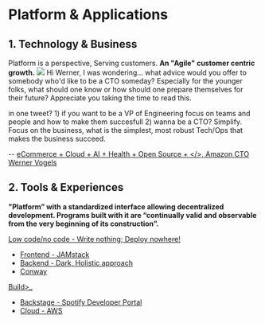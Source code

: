 # Platform & Applications

## 1. Technology & Business
Platform is a perspective, Serving customers. **An "Agile" customer centric growth.**
![](https://github.com/ankumar/Architecture/blob/master/images/Werner.png)
Hi Werner, I was wondering... what advice would you offer to somebody who'd like to be a CTO someday? Especially for the younger folks, what should one know or how should one prepare themselves for their future? Appreciate you taking the time to read this.

in one tweet? 1) if you want to be a VP of Engineering focus on teams and people and how to make them succesfull 2) wanna be a CTO? Simplify.  Focus on the business, what is the simplest, most robust Tech/Ops that makes the business succeed.

-- [ eCommerce + Cloud + AI + Health + Open Source + </>, Amazon CTO Werner Vogels](https://queue.acm.org/detail.cfm?id=1142065)

## 2. Tools & Experiences

**"Platform” with a standardized interface allowing decentralized development. Programs built with it are “continually valid and observable from the very beginning of its construction”.**

[Low code/no code - Write nothing; Deploy nowhere!](https://twitter.com/kelseyhightower/status/961026365146320896)
* [Frontend - JAMstack](https://snipcart.com/blog/jamstack)
* [Backend - Dark, Holistic approach](https://medium.com/darklang/the-design-of-dark-59f5d38e52d2)
* [Conway](https://twitter.com/conways_law/status/1238539198203822081)

[Build>_](https://github.com/ankumar/Architecture/blob/master/Patterns/Stuff.md)
* [Backstage - Spotify Developer Portal](https://labs.spotify.com/2020/04/21/how-we-use-backstage-at-spotify/)
* [Cloud - AWS](https://aws.amazon.com/amplify/)


